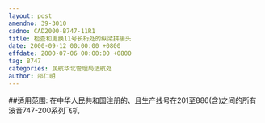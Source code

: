 ```yaml
---
layout: post
amendno: 39-3010
cadno: CAD2000-B747-11R1
title: 检查和更换11号长桁处的纵梁拼接头
date: 2000-09-12 00:00:00 +0800
effdate: 2000-07-06 00:00:00 +0800
tag: B747
categories: 民航华北管理局适航处
author: 邵仁明
---
```


##适用范围:
在中华人民共和国注册的、且生产线号在201至886(含)之间的所有波音747-200系列飞机

